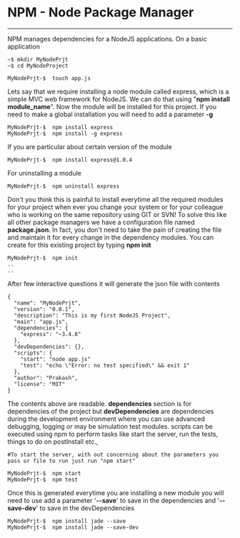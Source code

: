 # NPM - Node Package Manager
***


NPM manages dependencies for a NodeJS applications. On a basic application

	~$ mkdir MyNodePrjt
	~$ cd MyNodeProject
	
	MyNodePrjt-$  touch app.js

Lets say that we require installing a node module called express, which is a simple MVC web framework for NodeJS. We can do that using "**npm install module_name**". Now the module will be installed for this project. If you need to make a global installation you will need to add a parameter **-g**
	
	MyNodePrjt-$  npm install express 
	MyNodePrjt-$  npm install -g express 

If you are particular about certain version of the module

	MyNodePrjt-$  npm install express@1.0.4 		
For uninstalling a module
	
	MyNodePrjt-$  npm uninstall express 

Don't you think this is painful to install everytime all the required modules for your project when ever you change your system or for your colleague who is working on the same repository using GIT or SVN! To solve this like all other package managers we have a configuration file named **package.json**. In fact, you don't need to take the pain of creating the file and maintain it for every change in the dependency modules. You can create for this existing project by typing **npm init**

	MyNodePrjt-$  npm init
	..
	..
	
After few interactive questions it will generate the json file with contents

	{
	  "name": "MyNodePrjt",
	  "version": "0.0.1",
	  "description": "This is my first NodeJS Project",
	  "main": "app.js",
	  "dependencies": {
	    "express": "~3.4.8"
	  },
	  "devDependencies": {},
	  "scripts": {
	  	"start": "node app.js"
	    "test": "echo \"Error: no test specified\" && exit 1"
	  },
	  "author": "Prakash",
	  "license": "MIT"
	}

The contents above are readable. **dependencies** section is for dependencies of the project but **devDependencies** are dependencies during the development environment where you can use advanced debugging, logging or may be simulation test modules. scripts can be executed using npm to perform tasks like start the server, run the tests, things to do on postInstall etc.,

	#To start the server, with out concerning about the parameters you pass or file to run just run "npm start"
	
	MyNodePrjt-$  npm start 		
	MyNodePrjt-$  npm test

Once this is generated everytime you are installing a new module you will need to use add a parameter '**--save**' to save in the dependencies and '**--save-dev**' to save in the devDependencies
	
	MyNodePrjt-$  npm install jade --save
	MyNodePrjt-$  npm install jade --save-dev 		


